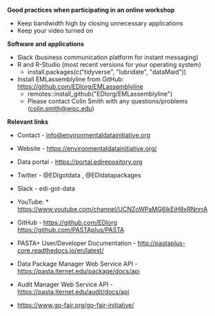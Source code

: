 **Good practices when participating in an online workshop**

* Keep bandwidth high by closing unnecessary applications
* Keep your video turned on

**Software and applications**

* Slack (business communication platform for instant messaging)
* R and R-Studio (most recent versions for your operating system)
  * install.packages(c("tidyverse", "lubridate", "dataMaid"))
* Install EMLassemblyline from GitHub: https://github.com/EDIorg/EMLassemblyline
  * remotes::install_github("EDIorg/EMLassemblyline")
  * Please contact Colin Smith with any questions/problems (colin.smith@wisc.edu)

**Relevant links**

* Contact - info@environmentaldatainitiative.org
* Website - https://environmentaldatainitiative.org/ 
* Data portal - https://portal.edirepository.org 
* Twitter - @EDIgotdata , @EDIdatapackages
* Slack - edi-got-data
* YouTube: * https://www.youtube.com/channel/UCNZoWPaMG6lkEiH8xRNnrrA
* GitHub - https://github.com/EDIorg  https://github.com/PASTAplus/PASTA
* PASTA+ User/Developer Documentation - http://pastaplus-core.readthedocs.io/en/latest/
* Data Package Manager Web Service API - https://pasta.lternet.edu/package/docs/api
* Audit Manager Web Service API - https://pasta.lternet.edu/audit/docs/api

* https://www.go-fair.org/go-fair-initiative/


